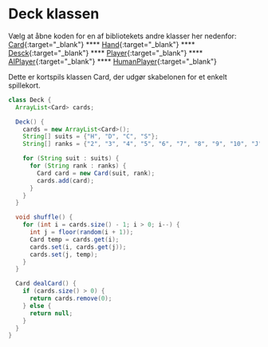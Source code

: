 # Deck klassen

Vælg at åbne koden for en af bibliotekets andre klasser her nedenfor:   
[Card](Card.md){:target="_blank"}  ****  [Hand](Hand.md){:target="_blank"} **** [Desck](Deck.md){:target="_blank"} **** [Player](Player.md){:target="_blank"} **** [AIPlayer](PlayerComputer.md){:target="_blank"} **** [HumanPlayer](PlayerHuman.md){:target="_blank"}

Dette er kortspils klassen Card, der udgør skabelonen for et enkelt spillekort.

```java
class Deck {
  ArrayList<Card> cards;

  Deck() {
    cards = new ArrayList<Card>();
    String[] suits = {"H", "D", "C", "S"};
    String[] ranks = {"2", "3", "4", "5", "6", "7", "8", "9", "10", "J", "Q", "K", "A"};

    for (String suit : suits) {
      for (String rank : ranks) {
        Card card = new Card(suit, rank);
        cards.add(card);
      }
    }
  }

  void shuffle() {
    for (int i = cards.size() - 1; i > 0; i--) {
      int j = floor(random(i + 1));
      Card temp = cards.get(i);
      cards.set(i, cards.get(j));
      cards.set(j, temp);
    }
  }

  Card dealCard() {
    if (cards.size() > 0) {
      return cards.remove(0);
    } else {
      return null;
    }
  }
}
```